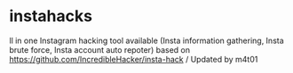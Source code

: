 # instahacks
ll in one Instagram hacking tool available (Insta information gathering, Insta brute force, Insta account auto repoter) based on https://github.com/IncredibleHacker/insta-hack / Updated by m4t01 
